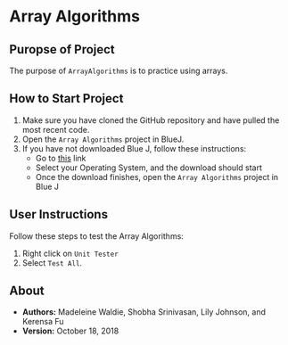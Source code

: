 # Array Algorithms

## Puropse of Project

The purpose of `ArrayAlgorithms` is to practice using arrays.

## How to Start Project

1. Make sure you have cloned the GitHub repository and have pulled the most recent code.
2. Open the `Array Algorithms` project in BlueJ.
3. If you have not downloaded Blue J, follow these instructions:
    * Go to [this](https://www.bluej.org) link
    * Select your Operating System, and the download should start
    * Once the download finishes, open the `Array Algorithms` project in Blue J

## User Instructions

Follow these steps to test the Array Algorithms:

1. Right click on `Unit Tester`
2. Select `Test All`.

## About

* **Authors:** Madeleine Waldie, Shobha Srinivasan, Lily Johnson, and Kerensa Fu
* **Version:** October 18, 2018
